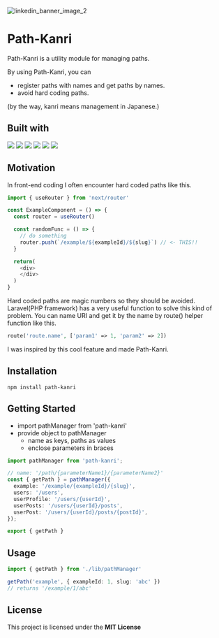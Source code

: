 ![linkedin_banner_image_2](https://user-images.githubusercontent.com/43242050/201691053-6ff17776-77b4-4566-815f-8981b162289a.png)

# Path-Kanri
Path-Kanri is a utility module for managing paths.  

By using Path-Kanri, you can
- register paths with names and get paths by names.
- avoid hard coding paths.

(by the way, kanri means management in Japanese.)

## Built with

![](https://img.shields.io/badge/-TypeScript-3178C6?logo=typescript&logoColor=white)
![](https://img.shields.io/badge/-Node.js-339933?logo=node.js&logoColor=white)
![](https://img.shields.io/badge/-ESLint-4B32C3?logo=eslint&logoColor=white)
![](https://img.shields.io/badge/-GitHub%20Actions-2088FF?logo=githubactions&logoColor=white)
![](https://img.shields.io/badge/-Jest-C21325?logo=jest&logoColor=white)
![](https://img.shields.io/badge/-npm-CB3837?logo=npm&logoColor=white)

## Motivation
In front-end coding I often encounter hard coded paths like this.
```typescript
import { useRouter } from 'next/router'

const ExampleComponent = () => {
  const router = useRouter()

  const randomFunc = () => {
    // do something
    router.push(`/example/${exampleId}/${slug}`) // <- THIS!!
  }

  return(
    <div>
    </div>
  )
}
```

Hard coded paths are magic numbers so they should be avoided.  
Laravel(PHP framework) has a very useful function to solve this kind of problem. You can name URI and get it by the name by route() helper function like this.
```php
route('route.name', ['param1' => 1, 'param2' => 2])
```
I was inspired by this cool feature and made Path-Kanri.

## Installation
```
npm install path-kanri
```

## Getting Started
- import pathManager from 'path-kanri'
- provide object to pathManager
	- name as keys, paths as values
	- enclose parameters in braces

```typescript
import pathManager from 'path-kanri';

// name: '/path/{parameterName1}/{parameterName2}'
const { getPath } = pathManager({
  example: '/example/{exampleId}/{slug}',
  users: '/users',
  userProfile: '/users/{userId}',
  userPosts: '/users/{userId}/posts',
  userPost: '/users/{userId}/posts/{postId}',
});

export { getPath }
```

## Usage
```typescript
import { getPath } from './lib/pathManager'

getPath('example', { exampleId: 1, slug: 'abc' })
// returns '/example/1/abc'
```

## License

This project is licensed under the **MIT License**
